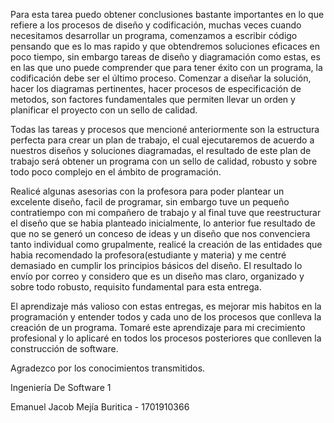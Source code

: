 Para esta tarea puedo obtener conclusiones bastante importantes en lo que refiere a los procesos de diseño y codificación, 
muchas veces cuando necesitamos desarrollar un programa, comenzamos a escribir código pensando que es lo mas rapido y que obtendremos soluciones eficaces en poco tiempo, 
sin embargo tareas de diseño y diagramación como estas, es en las que uno puede comprender que para tener éxito con un programa, la codificación debe ser el último proceso. 
Comenzar a diseñar la solución, hacer los diagramas pertinentes, hacer procesos de especificación de metodos, son factores fundamentales que permiten llevar un orden y 
planificar el proyecto con un sello de calidad. 

Todas las tareas y procesos que mencioné anteriormente son la estructura perfecta para crear un plan de trabajo, el cual ejecutaremos de acuerdo a nuestros diseños y 
soluciones diagramadas, el resultado de este plan de trabajo será obtener un programa con un sello de calidad, robusto y sobre todo poco complejo en el ámbito de programación.

Realicé algunas asesorias con la profesora para poder plantear un excelente diseño, facil de programar, sin embargo tuve un pequeño contratiempo con mi compañero de trabajo y
al final tuve que reestructurar el diseño que se habia planteado inicialmente, lo anterior fue resultado de que no se generó un conceso de ideas y un diseño que nos convenciera
tanto individual como grupalmente, realicé la creación de las entidades que habia recomendado la profesora(estudiante y materia) y me centré demasiado en cumplir los
principios básicos del diseño. El resultado lo envío por correo y considero que es un diseño mas claro, organizado y sobre todo robusto, requisito fundamental para 
esta entrega.

El aprendizaje más valioso con estas entregas, es mejorar mis habitos en la programación y entender todos y cada uno de los procesos que conlleva la creación de un programa.
Tomaré este aprendizaje para mi crecimiento profesional y lo aplicaré en todos los procesos posteriores que conlleven la construcción de software.

Agradezco por los conocimientos transmitidos.

Ingeniería De Software 1

Emanuel Jacob Mejía Buritica - 1701910366
